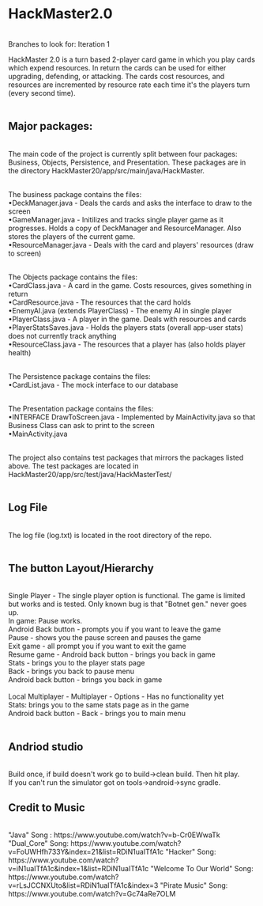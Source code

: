 # HackMaster2.0
<br />
Branches to look for: 
  Iteration 1

HackMaster 2.0 is a turn based 2-player card game in which you play cards which expend resources. In return the cards can be used for either upgrading, defending, or attacking. The cards cost resources, and resources are incremented by resource rate each time it's the players turn (every second time). <br /><br />

## Major packages:
<br />
The main code of the project is currently split between four packages: Business, Objects, Persistence, and Presentation. These  packages are in the directory HackMaster20/app/src/main/java/HackMaster. <br /> <br /> 

The business package contains the files: <br />
•DeckManager.java - Deals the cards and asks the interface to draw to the screen<br />
•GameManager.java - Initilizes and tracks single player game as it progresses. Holds a copy of DeckManager and ResourceManager. 
Also stores the players of the current game.<br />
•ResourceManager.java - Deals with the card and players' resources (draw to screen)<br /><br /> 

The Objects package contains the files: <br /> 
•CardClass.java - A card in the game. Costs resources, gives something in return<br /> 
•CardResource.java - The resources that the card holds<br /> 
•EnemyAI.java (extends PlayerClass) - The enemy AI in single player<br /> 
•PlayerClass.java - A player in the game. Deals with resources and cards<br /> 
•PlayerStatsSaves.java - Holds the players stats (overall app-user stats) does not currently track anything<br /> 
•ResourceClass.java - The resources that a player has (also holds player health)<br /> <br /> 

The Persistence package contains the files:<br /> 
•CardList.java - The mock interface to our database<br /><br /> 

The Presentation package contains the files:<br /> 
•INTERFACE DrawToScreen.java - Implemented by MainActivity.java so that Business Class can ask to print to the screen<br /> 
•MainActivity.java<br /> <br /> 
   
The project also contains test packages that mirrors the packages listed above. The test packages are located in HackMaster20/app/src/test/java/HackMasterTest/ <br /> <br />

## Log File
 <br />
The log file (log.txt) is located in the root directory of the repo. <br /> <br />
  
## The button Layout/Hierarchy
 <br />
Single Player - The single player option is functional. The game is limited but works and is tested. Only known bug is that "Botnet gen." never goes up.<br />
  In game: Pause works.<br />
    Android Back button - prompts you if you want to leave the game<br />
    Pause - shows you the pause screen and pauses the game<br />
      Exit game - all prompt you if you want to exit the game<br />
      Resume game - Android back button - brings you back in game<br />
      Stats - brings you to the player stats page<br />
        Back - brings you back to pause menu<br />
        Android back button - brings you back in game<br /><br />
Local Multiplayer - Multiplayer - Options - Has no functionality yet<br />
Stats: brings you to the same stats page as in the game<br />
  Android back button - Back - brings you to main menu<br /><br />

## Andriod studio 
 <br />
Build once, if build doesn't work go to build->clean build. Then hit play.<br /> 
If you can't run the simulator got on tools->android->sync gradle.<br />

## Credit to Music
 <br />
  "Java" Song : https://www.youtube.com/watch?v=b-Cr0EWwaTk 
  "Dual_Core" Song: https://www.youtube.com/watch?v=FoUWHfh733Y&index=21&list=RDiN1uaITfA1c
  "Hacker" Song: https://www.youtube.com/watch?v=iN1uaITfA1c&index=1&list=RDiN1uaITfA1c
  "Welcome To Our World" Song: https://www.youtube.com/watch?v=rLsJCCNXUto&list=RDiN1uaITfA1c&index=3
  "Pirate Music" Song: https://www.youtube.com/watch?v=Gc74aRe7OLM
 <br /> 

